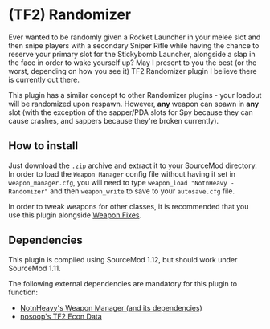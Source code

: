 # (TF2) Randomizer

Ever wanted to be randomly given a Rocket Launcher in your melee slot and then snipe players with a secondary Sniper Rifle while having the chance to reserve your primary slot for the Stickybomb Launcher, alongside a slap in the face in order to wake yourself up? May I present to you the best (or the worst, depending on how you see it) TF2 Randomizer plugin I believe there is currently out there.

This plugin has a similar concept to other Randomizer plugins - your loadout will be randomized upon respawn. However, **any** weapon can spawn in **any** slot (with the exception of the sapper/PDA slots for Spy because they can cause crashes, and sappers because they're broken currently).

## How to install
Just download the `.zip` archive and extract it to your SourceMod directory. In order to load the `Weapon Manager` config file without having it set in `weapon_manager.cfg`, you will need to type `weapon_load "NotnHeavy - Randomizer"` and then `weapon_write` to save to your `autosave.cfg` file.

In order to tweak weapons for other classes, it is recommended that you use this plugin alongside [Weapon Fixes](https://github.com/NotnHeavy/TF2-Weapon-Fixes).

## Dependencies
This plugin is compiled using SourceMod 1.12, but should work under SourceMod 1.11.

The following external dependencies are mandatory for this plugin to function:
- [NotnHeavy's Weapon Manager (and its dependencies)](https://github.com/NotnHeavy/TF2-Weapon-Manager)
- [nosoop's TF2 Econ Data](https://github.com/nosoop/SM-TFEconData)
